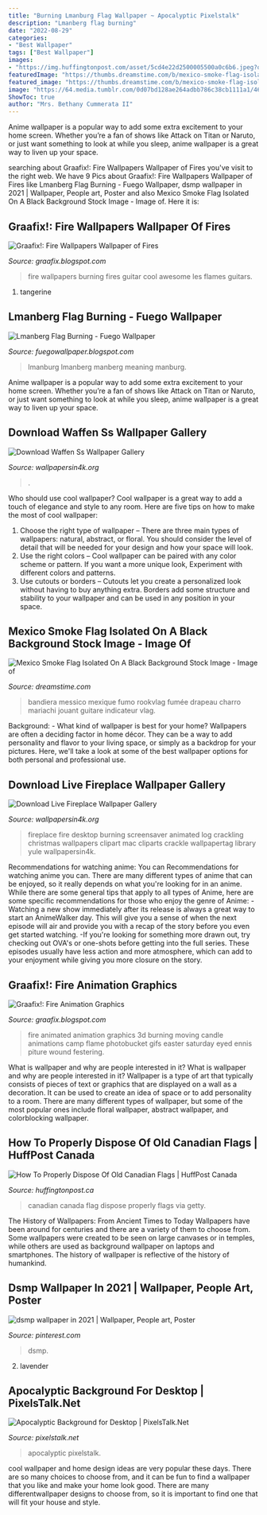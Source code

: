 ```yaml
---
title: "Burning Lmanburg Flag Wallpaper ~ Apocalyptic Pixelstalk"
description: "Lmanberg flag burning"
date: "2022-08-29"
categories:
- "Best Wallpaper"
tags: ["Best Wallpaper"]
images:
- "https://img.huffingtonpost.com/asset/5cd4e22d2500005500a0c6b6.jpeg?ops=scalefit_630_noupscale"
featuredImage: "https://thumbs.dreamstime.com/b/mexico-smoke-flag-isolated-black-background-mexico-national-smoke-flag-101995134.jpg"
featured_image: "https://thumbs.dreamstime.com/b/mexico-smoke-flag-isolated-black-background-mexico-national-smoke-flag-101995134.jpg"
image: "https://64.media.tumblr.com/0d07bd128ae264adbb786c38cb1111a1/463227cd9d8d454a-b1/s1280x1920/8d82e5dca1eadabd4c0eb1781aa8c36d4d9b7d8e.png"
ShowToc: true
author: "Mrs. Bethany Cummerata II"
---
```



Anime wallpaper is a popular way to add some extra excitement to your home screen. Whether you’re a fan of shows like Attack on Titan or Naruto, or just want something to look at while you sleep, anime wallpaper is a great way to liven up your space.

	

		
searching about Graafix!: Fire Wallpapers Wallpaper of Fires you've visit to the right web. We have 9 Pics about Graafix!: Fire Wallpapers Wallpaper of Fires like Lmanberg Flag Burning - Fuego Wallpaper, dsmp wallpaper in 2021 | Wallpaper, People art, Poster and also Mexico Smoke Flag Isolated On A Black Background Stock Image - Image of. Here it is:
		
    
## Graafix!: Fire Wallpapers Wallpaper Of Fires

<img loading=lazy src="http://2.bp.blogspot.com/-cVa2wCht8aQ/Tb3NL_Mfh5I/AAAAAAAAAZk/0d_BK24qO-M/s1600/Fire+Wallpapers+%252810%2529.jpg" onerror="this.onerror=null;this.src='https://tse1.mm.bing.net/th?id=OIP.yJbDGXbOsdiJv6tVmvY5GwHaF7&amp;pid=15.1';" alt="Graafix!: Fire Wallpapers Wallpaper of Fires">

_Source: graafix.blogspot.com_

>fire wallpapers burning fires guitar cool awesome les flames guitars. 

	

1. tangerine 

    
## Lmanberg Flag Burning - Fuego Wallpaper

<img loading=lazy src="https://64.media.tumblr.com/0d07bd128ae264adbb786c38cb1111a1/463227cd9d8d454a-b1/s1280x1920/8d82e5dca1eadabd4c0eb1781aa8c36d4d9b7d8e.png" onerror="this.onerror=null;this.src='https://tse1.mm.bing.net/th?id=OIP.T-RAqtF3TEwRXMXPRvpoSgHaG-&amp;pid=15.1';" alt="Lmanberg Flag Burning - Fuego Wallpaper">

_Source: fuegowallpaper.blogspot.com_

>lmanburg lmanberg manberg meaning manburg. 

	

Anime wallpaper is a popular way to add some extra excitement to your home screen. Whether you’re a fan of shows like Attack on Titan or Naruto, or just want something to look at while you sleep, anime wallpaper is a great way to liven up your space.

    
## Download Waffen Ss Wallpaper Gallery

<img loading=lazy src="https://assets.wallpapersin4k.org/uploads/2017/04/Waffen-Ss-Wallpaper-18.jpeg" onerror="this.onerror=null;this.src='https://tse3.mm.bing.net/th?id=OIP.ju7_FNAEPIkoaeeeCZ1A2wHaHa&amp;pid=15.1';" alt="Download Waffen Ss Wallpaper Gallery">

_Source: wallpapersin4k.org_

>. 

	

Who should use cool wallpaper?
Cool wallpaper is a great way to add a touch of elegance and style to any room. Here are five tips on how to make the most of cool wallpaper: 
1) Choose the right type of wallpaper – There are three main types of wallpapers: natural, abstract, or floral. You should consider the level of detail that will be needed for your design and how your space will look. 
2) Use the right colors – Cool wallpaper can be paired with any color scheme or pattern. If you want a more unique look, Experiment with different colors and patterns. 
3) Use cutouts or borders – Cutouts let you create a personalized look without having to buy anything extra. Borders add some structure and stability to your wallpaper and can be used in any position in your space.

    
## Mexico Smoke Flag Isolated On A Black Background Stock Image - Image Of

<img loading=lazy src="https://thumbs.dreamstime.com/b/mexico-smoke-flag-isolated-black-background-mexico-national-smoke-flag-101995134.jpg" onerror="this.onerror=null;this.src='https://tse4.mm.bing.net/th?id=OIP.1at3t_qS1232eBP9YPfCoQHaEP&amp;pid=15.1';" alt="Mexico Smoke Flag Isolated On A Black Background Stock Image - Image of">

_Source: dreamstime.com_

>bandiera messico mexique fumo rookvlag fumée drapeau charro mariachi jouant guitare indicateur vlag. 

	

Background: - What kind of wallpaper is best for your home?
Wallpapers are often a deciding factor in home décor. They can be a way to add personality and flavor to your living space, or simply as a backdrop for your pictures. Here, we'll take a look at some of the best wallpaper options for both personal and professional use.

    
## Download Live Fireplace Wallpaper Gallery

<img loading=lazy src="http://www.wallpapersin4k.org/wp-content/uploads/2017/04/Live-Fireplace-Wallpaper-13.jpg" onerror="this.onerror=null;this.src='https://tse4.mm.bing.net/th?id=OIP.exRqrv1nWtq02AgmUV5sCQHaEK&amp;pid=15.1';" alt="Download Live Fireplace Wallpaper Gallery">

_Source: wallpapersin4k.org_

>fireplace fire desktop burning screensaver animated log crackling christmas wallpapers clipart mac cliparts crackle wallpapertag library yule wallpapersin4k. 

	

Recommendations for watching anime: You can
Recommendations for watching anime you can. There are many different types of anime that can be enjoyed, so it really depends on what you're looking for in an anime. While there are some general tips that apply to all types of Anime, here are some specific recommendations for those who enjoy the genre of Anime: 
-Watching a new show immediately after its release is always a great way to start an AnimeWalker day. This will give you a sense of when the next episode will air and provide you with a recap of the story before you even get started watching. 
-If you're looking for something more drawn out, try checking out OVA's or one-shots before getting into the full series. These episodes usually have less action and more atmosphere, which can add to your enjoyment while giving you more closure on the story.

    
## Graafix!: Fire Animation Graphics

<img loading=lazy src="http://4.bp.blogspot.com/-HqGdEUQeQQg/Tb31-Bgvj4I/AAAAAAAAAbA/TgAAfjACygI/s1600/animated-fire.gif" onerror="this.onerror=null;this.src='https://tse1.mm.bing.net/th?id=OIP.z_aPpiKhS0jRTkEgwhW08QHaFk&amp;pid=15.1';" alt="Graafix!: Fire Animation Graphics">

_Source: graafix.blogspot.com_

>fire animated animation graphics 3d burning moving candle animations camp flame photobucket gifs easter saturday eyed ennis piture wound festering. 

	

What is wallpaper and why are people interested in it?
What is wallpaper and why are people interested in it?
Wallpaper is a type of art that typically consists of pieces of text or graphics that are displayed on a wall as a decoration. It can be used to create an idea of space or to add personality to a room. There are many different types of wallpaper, but some of the most popular ones include floral wallpaper, abstract wallpaper, and colorblocking wallpaper.

    
## How To Properly Dispose Of Old Canadian Flags | HuffPost Canada

<img loading=lazy src="https://img.huffingtonpost.com/asset/5cd4e22d2500005500a0c6b6.jpeg?ops=scalefit_630_noupscale" onerror="this.onerror=null;this.src='https://tse3.mm.bing.net/th?id=OIP.evdw2dtGQPgM5_PcxvUYvAHaDt&amp;pid=15.1';" alt="How To Properly Dispose Of Old Canadian Flags | HuffPost Canada">

_Source: huffingtonpost.ca_

>canadian canada flag dispose properly flags via getty. 

	

The History of Wallpapers: From Ancient Times to Today
Wallpapers have been around for centuries and there are a variety of them to choose from. Some wallpapers were created to be seen on large canvases or in temples, while others are used as background wallpaper on laptops and smartphones. The history of wallpaper is reflective of the history of humankind.

    
## Dsmp Wallpaper In 2021 | Wallpaper, People Art, Poster

<img loading=lazy src="https://i.pinimg.com/736x/e1/fb/e6/e1fbe6e9029eed064f1c42ef78d95457.jpg" onerror="this.onerror=null;this.src='https://tse2.mm.bing.net/th?id=OIP.8hP3haemN7K2Dp2M3nytmwHaPo&amp;pid=15.1';" alt="dsmp wallpaper in 2021 | Wallpaper, People art, Poster">

_Source: pinterest.com_

>dsmp. 

	

2. lavender 

    
## Apocalyptic Background For Desktop | PixelsTalk.Net

<img loading=lazy src="https://www.pixelstalk.net/wp-content/uploads/2016/10/Download-Free-Apocalyptic-Background.jpg" onerror="this.onerror=null;this.src='https://tse3.mm.bing.net/th?id=OIP.1yVlyxl_jN6xNwpt83y2DwHaEK&amp;pid=15.1';" alt="Apocalyptic Background for Desktop | PixelsTalk.Net">

_Source: pixelstalk.net_

>apocalyptic pixelstalk. 

	

cool wallpaper and home design ideas are very popular these days. There are so many choices to choose from, and it can be fun to find a wallpaper that you like and make your home look good. There are many differentwallpaper designs to choose from, so it is important to find one that will fit your house and style.

